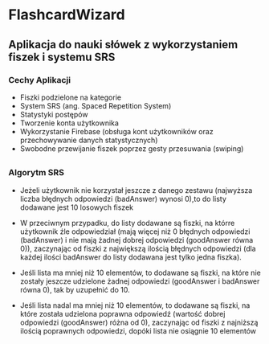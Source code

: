 # FlashcardWizard

## Aplikacja do nauki słówek z wykorzystaniem fiszek i systemu SRS

### Cechy Aplikacji
- Fiszki podzielone na kategorie
- System SRS (ang. Spaced Repetition System)
- Statystyki postępów
- Tworzenie konta użytkownika 
- Wykorzystanie Firebase (obsługa kont użytkowników oraz przechowywanie danych statystycznych)
- Swobodne przewijanie fiszek poprzez gesty przesuwania (swiping)

##

### Algorytm SRS

- Jeżeli użytkownik nie korzystał jeszcze z danego zestawu (najwyższa liczba błędnych odpowiedzi (badAnswer) wynosi 0),to do listy dodawane jest 10 losowych fiszek 

- W przeciwnym przypadku, do listy dodawane są fiszki, na którre użytkownik źle odpowiedział (mają więcej niż 0 błędnych odpowiedzi (badAnswer) i nie mają żadnej dobrej odpowiedzi (goodAnswer równa 0)), zaczynając od fiszki z największą ilością błędnych odpowiedzi (dla każdej ilości badAnswer do listy dodawana jest tylko jedna fiszka).

- Jeśli lista ma mniej niż 10 elementów, to dodawane są fiszki, na które nie zostały jeszcze udzielone żadnej odpowiedzi (goodAnswer i badAnswer równa 0), tak by uzupełnić do 10. 

- Jeśli lista nadal ma mniej niż 10 elementów, to dodawane są fiszki, na które została udzielona poprawna odpowiedź (wartość dobrej odpowiedzi (goodAnswer) różna od 0), zaczynając od fiszki z najniższą ilością poprawnych odpowiedzi, dopóki lista nie osiągnie 10 elementów

